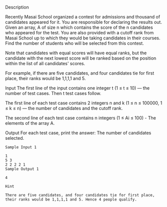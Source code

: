Description

Recently Masai School organized a contest for admissions and thousand of candidates appeared for it. You are responsible for declaring the results out. Given an array, A of size n which contains the score of the n candidates who appeared for the test. You are also provided with a cutoff rank from Masai School up to which they would be taking candidates in their courses. Find the number of students who will be selected from this contest.

Note that candidates with equal scores will have equal ranks, but the candidate with the next lowest score will be ranked based on the position within the list of all candidates' scores.

For example, if there are five candidates, and four candidates tie for first place, their ranks would be 1,1,1,1 and 5.


Input
The first line of the input contains one integer t (1 ≤ t ≤ 10) — the number of test cases. Then t test cases follow.

The first line of each test case contains 2 integers n and k (1 ≤ n ≤ 100000, 1 ≤ k ≤ n) — the number of candidates and the cutoff rank.

The second line of each test case contains n integers (1 ≤ Ai ≤ 100) - The elements of the array A.


Output
For each test case, print the answer: The number of candidates selected.

```
Sample Input 1 

1
5 3
2 2 2 2 1
Sample Output 1

4
```

```
Hint

There are five candidates, and four candidates tie for first place, their ranks would be 1,1,1,1 and 5. Hence 4 people qualify.
```
